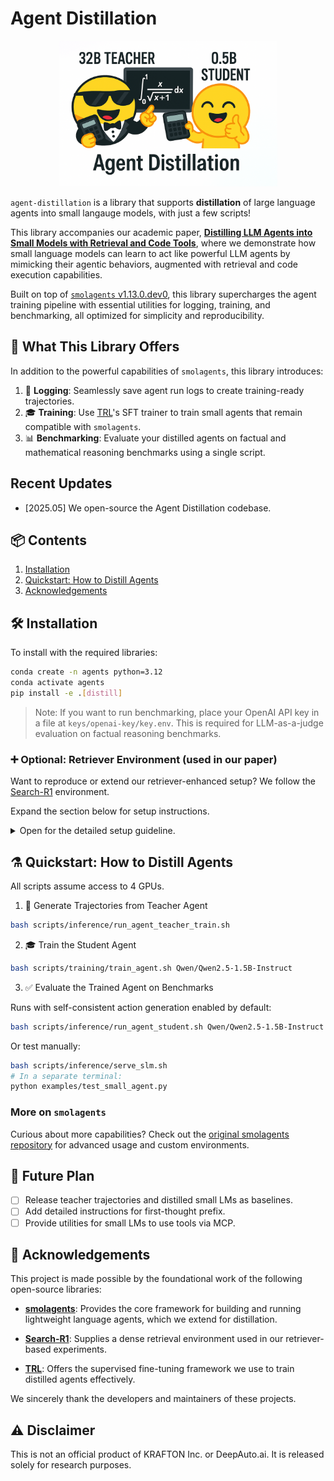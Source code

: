 # Agent Distillation

<p align="center">
  <img src="images/agent_distillation_entry.png" alt="Alt text" width="350"/>
</p>

`agent-distillation` is a library that supports **distillation** of large language agents into small langauge models, with just a few scripts!

This library accompanies our academic paper, [**Distilling LLM Agents into Small Models with Retrieval and Code Tools**](https://arxiv.org/abs/2505.17612), where we demonstrate how small language models can learn to act like powerful LLM agents by mimicking their agentic behaviors, augmented with retrieval and code execution capabilities.

Built on top of [`smolagents` v1.13.0.dev0](https://github.com/huggingface/smolagents), this library supercharges the agent training pipeline with essential utilities for logging, training, and benchmarking, all optimized for simplicity and reproducibility.

## 🔧 What This Library Offers

In addition to the powerful capabilities of `smolagents`, this library introduces:

1. 📜 **Logging**: Seamlessly save agent run logs to create training-ready trajectories.
2. 🎓 **Training**: Use [TRL](https://github.com/huggingface/trl)'s SFT trainer to train small agents that remain compatible with `smolagents`.
3. 📊 **Benchmarking**: Evaluate your distilled agents on factual and mathematical reasoning benchmarks using a single script.

## Recent Updates
- [2025.05] We open-source the Agent Distillation codebase.

## 📦 Contents

1. [Installation](#installation)
2. [Quickstart: How to Distill Agents](#quickstart-how-to-distill-agents)
3. [Acknowledgements](#acknowledgements)


## 🛠 Installation

To install with the required libraries:

```bash
conda create -n agents python=3.12
conda activate agents
pip install -e .[distill]
```

> Note: If you want to run benchmarking, place your OpenAI API key in a file at `keys/openai-key/key.env`. This is required for LLM-as-a-judge evaluation on factual reasoning benchmarks.

### ➕ Optional: Retriever Environment (used in our paper)

Want to reproduce or extend our retriever-enhanced setup? We follow the [Search-R1](https://github.com/PeterGriffinJin/Search-R1) environment.

Expand the section below for setup instructions.
<details>
<summary>Open for the detailed setup guideline.</summary>

1. Make a conda environment for the retriever.

```bash
conda create -n retriever python=3.10
conda activate retriever
```

2. Install related libraries.

```bash
conda install pytorch==2.4.0 torchvision==0.19.0 torchaudio==2.4.0 pytorch-cuda=12.1 -c pytorch -c nvidia
pip install transformers datasets pyserini
conda install -c pytorch -c nvidia faiss-gpu=1.8.0
pip install uvicorn fastapi
```

3. Save the index and corpus from the repo.

```bash
save_path=./search/database/wikipedia
mkdir -p $save_path
python scripts/download.sh --save_path $save_path
cat $save_path/part_* > $save_path/e5_Flat.index
gzip -d $save_path/wiki-18.jsonl.gz
```

</details>

## ⚗️ Quickstart: How to Distill Agents

All scripts assume access to 4 GPUs.

1. 🧪 Generate Trajectories from Teacher Agent

```bash
bash scripts/inference/run_agent_teacher_train.sh
```

2. 🎓 Train the Student Agent

```bash
bash scripts/training/train_agent.sh Qwen/Qwen2.5-1.5B-Instruct
```

3. ✅ Evaluate the Trained Agent on Benchmarks

Runs with self-consistent action generation enabled by default:

```bash
bash scripts/inference/run_agent_student.sh Qwen/Qwen2.5-1.5B-Instruct training_outputs/qwen-1.5B-instruct/agent_baseline_qwen2.5_32B_teacher
```

Or test manually:

```bash
bash scripts/inference/serve_slm.sh
# In a separate terminal:
python examples/test_small_agent.py
```

### More on `smolagents`

Curious about more capabilities? Check out the [original smolagents repository](https://github.com/huggingface/smolagents) for advanced usage and custom environments.

## 🚧 Future Plan

- [ ] Release teacher trajectories and distilled small LMs as baselines.
- [ ] Add detailed instructions for first-thought prefix.
- [ ] Provide utilities for small LMs to use tools via MCP.

## 🙏 Acknowledgements

This project is made possible by the foundational work of the following open-source libraries:

- [**smolagents**](https://github.com/huggingface/smolagents): Provides the core framework for building and running lightweight language agents, which we extend for distillation.

- [**Search-R1**](https://github.com/PeterGriffinJin/Search-R1): Supplies a dense retrieval environment used in our retriever-based experiments.

- [**TRL**](https://github.com/huggingface/trl): Offers the supervised fine-tuning framework we use to train distilled agents effectively.

We sincerely thank the developers and maintainers of these projects.

## ⚠️ Disclaimer
This is not an official product of KRAFTON Inc. or DeepAuto.ai. It is released solely for research purposes.
